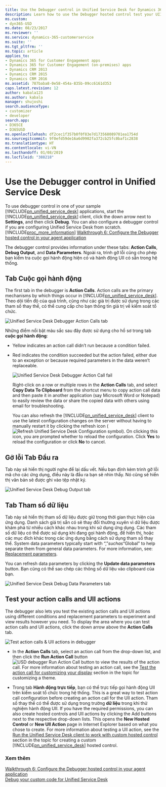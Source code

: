 ```yaml
---
title: Use the Debugger control in Unified Service Desk for Dynamics 365 for Customer Engagement apps| MicrosoftDocs
description: Learn how to use the Debugger hosted control test your UII actions and action calls, view debug output, and view replacement parameters captured during execution in Unifed Service Desk.
ms.custom:
- dyn365-USD
ms.date: 08/23/2017
ms.reviewer: ''
ms.service: dynamics-365-customerservice
ms.suite: ''
ms.tgt_pltfrm: ''
ms.topic: article
applies_to:
- Dynamics 365 for Customer Engagement apps
- Dynamics 365 for Customer Engagement (on-premises) apps
- Dynamics CRM 2013
- Dynamics CRM 2015
- Dynamics CRM 2016
ms.assetid: 787baba8-0e58-454a-835b-09cc6161d353
caps.latest.revision: 12
author: kabala123
ms.author: kabala
manager: shujoshi
search.audienceType:
- customizer
- developer
search.app:
- D365CE
- D365USD
ms.openlocfilehash: df2cec1f357b0f0f83e7d173568089701ea1754d
ms.sourcegitcommit: 9f0efd59de16a6d9902fa372cb25fc0baf1c2838
ms.translationtype: HT
ms.contentlocale: vi-VN
ms.lasthandoff: 01/08/2019
ms.locfileid: "388218"
---
```

# <a name="use-the-debugger-control-in-unified-service-desk"></a>Use the Debugger control in Unified Service Desk
To use debugger control in one of your sample [!INCLUDE[pn_unified_service_desk](../includes/pn-unified-service-desk.md)] applications, start the [!INCLUDE[pn_unified_service_desk](../includes/pn-unified-service-desk.md)] client, click the down arrow next to **Settings**, and then click **Debug**. You can also configure a debugger control if you are configuring Unified Service Desk from scratch. [!INCLUDE[proc_more_information](../includes/proc-more-information.md)] [Walkthrough 6: Configure the Debugger hosted control in your agent application](../unified-service-desk/walkthrough-configure-debugger-hosted-control-agent-application.md)  
  
 The debugger control provides information under these tabs: **Action Calls**, **Debug Output**, and **Data Parameters**. Ngoài ra, trình gỡ lỗi cũng cho phép bạn kiểm tra cuộc gọi hành động hiện có và hành động UII có sẵn trong hệ thống.  
  
<a name="ActionCalls"></a>   
## <a name="action-calls-tab"></a>Tab Cuộc gọi hành động  
 The first tab in the debugger is **Action Calls**. Action calls are the primary mechanisms by which things occur in [!INCLUDE[pn_unified_service_desk](../includes/pn-unified-service-desk.md)]. Theo dõi tiến độ của quá trình, cũng như các giá trị được sử dụng trong các tham số thay thế, có thể cung cấp cho bạn thông tin giá trị về kiểm soát tổ chức.  
  
 ![Unified Service Desk Debugger Action Calls tab](../unified-service-desk/media/usd-debugger-action-calls.png "Unified Service Desk Debugger Action Calls tab")  
  
 Những điểm nổi bật màu sắc sau đây được sử dụng cho hồ sơ trong tab **cuộc gọi hành động**:  
  
- Yellow indicates an action call didn’t run because a condition failed.  
  
- Red indicates the condition succeeded but the action failed, either due to an exception or because required parameters in the data weren’t replaceable.  
  
  ![Unified Service Desk Debugger Action Call fail](../unified-service-desk/media/usd-debugger-action-calls-issues.PNG "Unified Service Desk Debugger Action Call fail")  
  
  Right-click on a row or multiple rows in the **Action Calls** tab, and select **Copy Data To Clipboard** from the shortcut menu to copy action call data and then paste it in another application (say Microsoft Word or Notepad) to easily review the data or share the copied data with others using email for troubleshooting.  
  
  You can also refresh the [!INCLUDE[pn_unified_service_desk](../includes/pn-unified-service-desk.md)] client to use the latest configuration changes on the server without having to manually restart it by clicking the refresh icon (![Refresh Unified Service Desk Configuration symbol](../unified-service-desk/media/usd-action-call-refresh-icon.png "Refresh Unified Service Desk Configuration symbol")). On clicking this icon, you are prompted whether to reload the configuration. Click **Yes** to reload the configuration or click **No** to cancel.  
  
<a name="DebugOutput"></a>   
## <a name="debug-output-tab"></a>Gỡ lỗi Tab Đầu ra  
 Tab này sẽ hiển thị người nghe để lại dấu vết. Nếu bạn đính kèm trình gỡ lỗi mã cho các ứng dụng, điều này là đầu ra bạn sẽ nhìn thấy. Nó cũng sẽ hiển thị văn bản sẽ được ghi vào tệp nhật ký.  
  
 ![Unified Service Desk Debug Output tab](../unified-service-desk/media/usd-debugger-debug-output.png "Unified Service Desk Debug Output tab")  
  
<a name="DataParameters"></a>   
## <a name="data-parameters-tab"></a>Tab Tham số dữ liệu  
 Tab này sẽ hiển thị tham số dữ liệu được giữ trong thời gian thực hiện của ứng dụng. Danh sách giá trị sẵn có sẽ thay đổi thường xuyên vì dữ liệu được khám phá từ nhiều cách khác nhau trong khi sử dụng ứng dụng. Các tham số dữ liệu có thể được sử dụng khi đang gọi hành động, để hiển thị, hoặc các mục đích khác trong các ứng dụng bằng cách sử dụng tham số thay thế. System data parameters typically start with “$,” such as “$Global" to help separate them from general data parameters. For more information, see:  [Replacement parameters](../unified-service-desk/replacement-parameters.md).  
  
 You can refresh data parameters by clicking the **Update data parameters** button. Bạn cũng có thể sao chép các thông số dữ liệu vào clipboard của bạn.  
  
 ![Unified Service Desk Debug Data Parameters  tab](../unified-service-desk/media/usd-debugger-data-parameters.png "Unified Service Desk Debug Data Parameters  tab")  
  
<a name="Test"></a>   
## <a name="test-your-action-calls-and-uii-actions"></a>Test your action calls and UII actions  
 The debugger also lets you test the existing action calls and UII actions using different conditions and replacement parameters to experiment and view results however you need. To display the area where you can test action calls and UII actions, click the down arrow above the **Action Calls** tab.  
  
 ![Test action calls & UII actions in debugger](../unified-service-desk/media/usd-customize-display-2.png "Test action calls & UII actions in debugger")  
  
- In the **Action Calls** tab, select an action call from the drop-down list, and then click the **Run Action Call** button ![USD debugger Run Action Call button](../unified-service-desk/media/usd-run-action-call-icon.png "USD debugger Run Action Call button") to view the results of the action call. For more information about testing an action call, see the [Test the action call for customizing your display](https://msdn.microsoft.com/library/dn864892.aspx#Test) section in the topic for customizing a theme.  
  
- Trong tab **Hành động trực tiếp**, bạn có thể trực tiếp gọi hành động UII trên kiểm soát tổ chức trong hệ thống. This is a great way to test action call configuration before creating an action call for the UII action. Tham số thay thế có thể được sử dụng trong trường **dữ liệu** trong khi thử nghiệm hành động UII. If you have the required permissions, you can also create hosted controls and UII actions by clicking the Add buttons next to the respective drop-down lists. This opens the **New Hosted Control** or **New UII Action** page in Internet Explorer based on what you chose to create. For more information about testing a UII action, see the [Run the Unified Service Desk client to work with custom hosted control](https://msdn.microsoft.com/library/dn864925.aspx#run) section in the topic for creating a custom [!INCLUDE[pn_unified_service_desk](../includes/pn-unified-service-desk.md)] hosted control.  
  
### <a name="see-also"></a>Xem thêm  
 [Walkthrough 6: Configure the Debugger hosted control in your agent application](../unified-service-desk/walkthrough-configure-debugger-hosted-control-agent-application.md)   
 [Debug your custom code for Unified Service Desk](../unified-service-desk/debug-custom-code-unified-service-desk.md)
